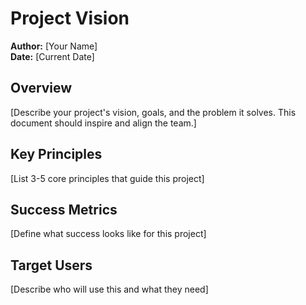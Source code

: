 # Project Vision

**Author:** [Your Name]  
**Date:** [Current Date]

## Overview

[Describe your project's vision, goals, and the problem it solves. This document should inspire and align the team.]

## Key Principles

[List 3-5 core principles that guide this project]

## Success Metrics

[Define what success looks like for this project]

## Target Users

[Describe who will use this and what they need]